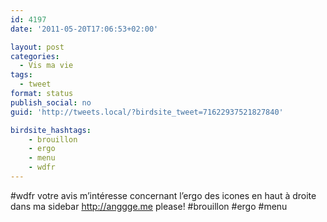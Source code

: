 ```yaml
---
id: 4197
date: '2011-05-20T17:06:53+02:00'

layout: post
categories:
  - Vis ma vie
tags:
  - tweet
format: status
publish_social: no
guid: 'http://tweets.local/?birdsite_tweet=71622937521827840'

birdsite_hashtags:
    - brouillon
    - ergo
    - menu
    - wdfr
---
```


\#wdfr votre avis m’intéresse concernant l’ergo des icones en haut à droite dans ma sidebar http://anggge.me please! #brouillon #ergo #menu